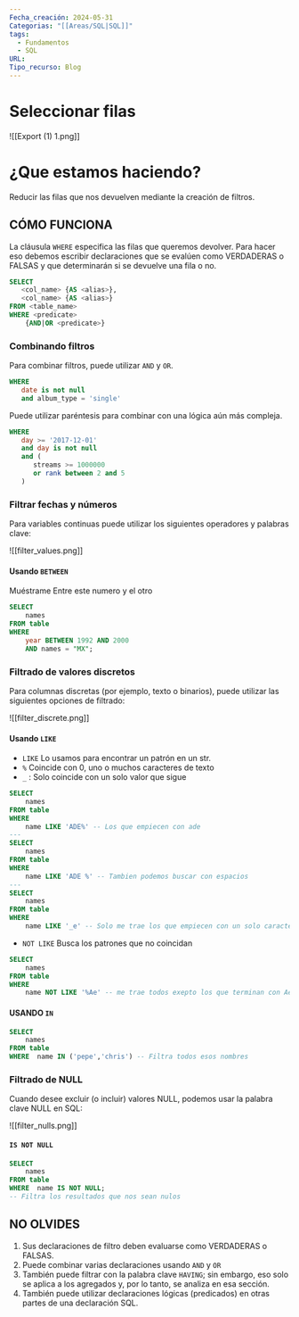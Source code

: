 ```yaml
---
Fecha_creación: 2024-05-31
Categorias: "[[Areas/SQL|SQL]]"
tags:
  - Fundamentos
  - SQL
URL: 
Tipo_recurso: Blog
---
```


# Seleccionar filas

![[Export (1) 1.png]]

# ¿Que estamos haciendo?

 Reducir las filas que nos devuelven mediante la creación de filtros.

## CÓMO FUNCIONA

La cláusula `WHERE` especifica las filas que queremos devolver. Para hacer eso debemos escribir declaraciones que se evalúen como VERDADERAS o FALSAS y que determinarán si se devuelve una fila o no.

```SQL
SELECT 
   <col_name> {AS <alias>}, 
   <col_name> {AS <alias>}
FROM <table_name>
WHERE <predicate>
	{AND|OR <predicate>}
```

### Combinando filtros

Para combinar filtros, puede utilizar `AND` y `OR`.
```SQL
WHERE 
   date is not null 
   and album_type = 'single'
```

Puede utilizar paréntesis para combinar con una lógica aún más compleja.

```SQL
WHERE
   day >= '2017-12-01'
   and day is not null
   and (
      streams >= 1000000
      or rank between 2 and 5
   )
```

### Filtrar fechas y números

Para variables continuas puede utilizar los siguientes operadores y palabras clave:
 
![[filter_values.png]]
#### Usando `BETWEEN`

Muéstrame Entre este numero y el otro

```sql
SELECT 
	names
FROM table
WHERE 
	year BETWEEN 1992 AND 2000 
	AND names = "MX";

```

### Filtrado de valores discretos

Para columnas discretas (por ejemplo, texto o binarios), puede utilizar las siguientes opciones de filtrado:

![[filter_discrete.png]]
#### Usando `LIKE`

- `LIKE` Lo usamos para encontrar un patrón en un str.
- `%` Coincide con 0, uno o muchos caracteres de texto
- `_` : Solo coincide con un solo valor que sigue

```sql
SELECT 
	names 
FROM table 
WHERE 
	name LIKE 'ADE%' -- Los que empiecen con ade
---
SELECT 
	names 
FROM table 
WHERE 
	name LIKE 'ADE %' -- Tambien podemos buscar con espacios
---
SELECT 
	names 
FROM table 
WHERE 
	name LIKE '_e' -- Solo me trae los que empiecen con un solo caracter

```

- `NOT LIKE` Busca los patrones que no coincidan

```SQL
SELECT 
	names 
FROM table 
WHERE 
	name NOT LIKE '%Ae' -- me trae todos exepto los que terminan con Ae
```

#### USANDO `IN`

```SQL
SELECT 
	names 
FROM table 
WHERE  name IN ('pepe','chris') -- Filtra todos esos nombres
```

### Filtrado de NULL

Cuando desee excluir (o incluir) valores NULL, podemos usar la palabra clave NULL en SQL:

 ![[filter_nulls.png]]
#### `IS NOT NULL`

```SQL
SELECT 
	names 
FROM table 
WHERE  name IS NOT NULL;
-- Filtra los resultados que nos sean nulos
```
## NO OLVIDES

1. Sus declaraciones de filtro deben evaluarse como VERDADERAS o FALSAS.
2. Puede combinar varias declaraciones usando `AND` y `OR`
3. También puede filtrar con la palabra clave `HAVING`; sin embargo, eso solo se aplica a los agregados y, por lo tanto, se analiza en esa sección.
4. También puede utilizar declaraciones lógicas (predicados) en otras partes de una declaración SQL.